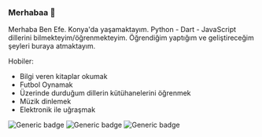 ### Merhabaa 👋

Merhaba Ben Efe. Konya'da yaşamaktayım. Python - Dart - JavaScript dillerini bilmekteyim/öğrenmekteyim.
Öğrendiğim yaptığım ve geliştireceğim şeyleri buraya atmaktayım.

Hobiler:
  - Bilgi veren kitaplar okumak
  - Futbol Oynamak
  - Üzerinde durduğum dillerin kütühanelerini öğrenmek
  - Müzik dinlemek
  - Elektronik ile uğraşmak

![Generic badge](https://img.shields.io/badge/Dil%20Say%C4%B1s%C4%B1-2-yellow) ![Generic badge](https://img.shields.io/badge/Python-50%25-blue)  ![Generic badge](https://img.shields.io/badge/JavaScript-50%25-blueviolet)
